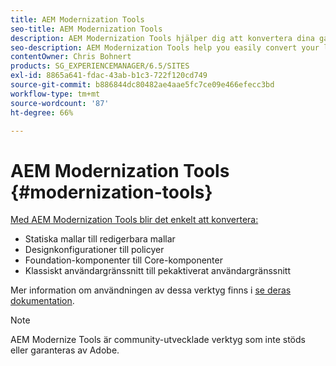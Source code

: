 ```yaml
---
title: AEM Modernization Tools
seo-title: AEM Modernization Tools
description: AEM Modernization Tools hjälper dig att konvertera dina gamla AEM till den senaste tekniken
seo-description: AEM Modernization Tools help you easily convert your legacy AEM features to the latest technology
contentOwner: Chris Bohnert
products: SG_EXPERIENCEMANAGER/6.5/SITES
exl-id: 8865a641-fdac-43ab-b1c3-722f120cd749
source-git-commit: b886844dc80482ae4aae5fc7ce09e466efecc3bd
workflow-type: tm+mt
source-wordcount: '87'
ht-degree: 66%

---
```


# AEM Modernization Tools {#modernization-tools}

[Med AEM Modernization Tools blir det enkelt att konvertera:](https://opensource.adobe.com/aem-modernize-tools/)

* [](page-templates-static.md)Statiska mallar till redigerbara mallar[](page-templates-editable.md)
* [](page-templates-static.md)Designkonfigurationer till policyer[](page-templates-editable.md)
* [](/help/sites-authoring/default-components-foundation.md)Foundation-komponenter till Core-komponenter[](https://experienceleague.adobe.com/docs/experience-manager-core-components/using/introduction.html)
* [](website.md)Klassiskt användargränssnitt till pekaktiverat användargränssnitt [](touch-ui-concepts.md)

Mer information om användningen av dessa verktyg finns i [se deras dokumentation](https://opensource.adobe.com/aem-modernize-tools/).

>[!NOTE]
>
>AEM Modernize Tools är community-utvecklade verktyg som inte stöds eller garanteras av Adobe.
